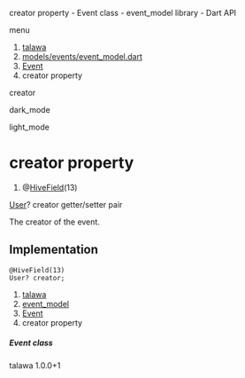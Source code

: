 




creator property - Event class - event\_model library - Dart API







menu

1. [talawa](../../index.html)
2. [models/events/event\_model.dart](../../models_events_event_model/models_events_event_model-library.html)
3. [Event](../../models_events_event_model/Event-class.html)
4. creator property

creator


dark\_mode

light\_mode




# creator property


1. @[HiveField](https://pub.dev/documentation/hive/2.2.3/hive/HiveField-class.html)(13)

[User](../../models_user_user_info/User-class.html)?
creator
getter/setter pair

The creator of the event.


## Implementation

```
@HiveField(13)
User? creator;
```

 


1. [talawa](../../index.html)
2. [event\_model](../../models_events_event_model/models_events_event_model-library.html)
3. [Event](../../models_events_event_model/Event-class.html)
4. creator property

##### Event class





talawa
1.0.0+1






